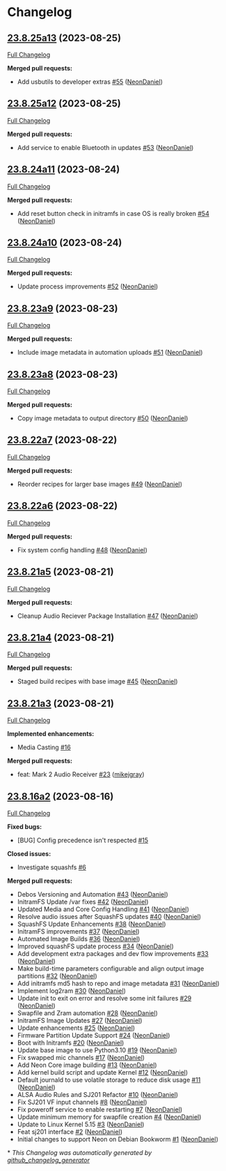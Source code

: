 # Changelog

## [23.8.25a13](https://github.com/NeonGeckoCom/neon_debos/tree/23.8.25a13) (2023-08-25)

[Full Changelog](https://github.com/NeonGeckoCom/neon_debos/compare/23.8.25a12...23.8.25a13)

**Merged pull requests:**

- Add usbutils to developer extras [\#55](https://github.com/NeonGeckoCom/neon_debos/pull/55) ([NeonDaniel](https://github.com/NeonDaniel))

## [23.8.25a12](https://github.com/NeonGeckoCom/neon_debos/tree/23.8.25a12) (2023-08-25)

[Full Changelog](https://github.com/NeonGeckoCom/neon_debos/compare/23.8.24a11...23.8.25a12)

**Merged pull requests:**

- Add service to enable Bluetooth in updates [\#53](https://github.com/NeonGeckoCom/neon_debos/pull/53) ([NeonDaniel](https://github.com/NeonDaniel))

## [23.8.24a11](https://github.com/NeonGeckoCom/neon_debos/tree/23.8.24a11) (2023-08-24)

[Full Changelog](https://github.com/NeonGeckoCom/neon_debos/compare/23.8.24a10...23.8.24a11)

**Merged pull requests:**

- Add reset button check in initramfs in case OS is really broken [\#54](https://github.com/NeonGeckoCom/neon_debos/pull/54) ([NeonDaniel](https://github.com/NeonDaniel))

## [23.8.24a10](https://github.com/NeonGeckoCom/neon_debos/tree/23.8.24a10) (2023-08-24)

[Full Changelog](https://github.com/NeonGeckoCom/neon_debos/compare/23.8.23a9...23.8.24a10)

**Merged pull requests:**

- Update process improvements [\#52](https://github.com/NeonGeckoCom/neon_debos/pull/52) ([NeonDaniel](https://github.com/NeonDaniel))

## [23.8.23a9](https://github.com/NeonGeckoCom/neon_debos/tree/23.8.23a9) (2023-08-23)

[Full Changelog](https://github.com/NeonGeckoCom/neon_debos/compare/23.8.23a8...23.8.23a9)

**Merged pull requests:**

- Include image metadata in automation uploads [\#51](https://github.com/NeonGeckoCom/neon_debos/pull/51) ([NeonDaniel](https://github.com/NeonDaniel))

## [23.8.23a8](https://github.com/NeonGeckoCom/neon_debos/tree/23.8.23a8) (2023-08-23)

[Full Changelog](https://github.com/NeonGeckoCom/neon_debos/compare/23.8.22a7...23.8.23a8)

**Merged pull requests:**

- Copy image metadata to output directory [\#50](https://github.com/NeonGeckoCom/neon_debos/pull/50) ([NeonDaniel](https://github.com/NeonDaniel))

## [23.8.22a7](https://github.com/NeonGeckoCom/neon_debos/tree/23.8.22a7) (2023-08-22)

[Full Changelog](https://github.com/NeonGeckoCom/neon_debos/compare/23.8.22a6...23.8.22a7)

**Merged pull requests:**

- Reorder recipes for larger base images [\#49](https://github.com/NeonGeckoCom/neon_debos/pull/49) ([NeonDaniel](https://github.com/NeonDaniel))

## [23.8.22a6](https://github.com/NeonGeckoCom/neon_debos/tree/23.8.22a6) (2023-08-22)

[Full Changelog](https://github.com/NeonGeckoCom/neon_debos/compare/23.8.21a5...23.8.22a6)

**Merged pull requests:**

- Fix system config handling [\#48](https://github.com/NeonGeckoCom/neon_debos/pull/48) ([NeonDaniel](https://github.com/NeonDaniel))

## [23.8.21a5](https://github.com/NeonGeckoCom/neon_debos/tree/23.8.21a5) (2023-08-21)

[Full Changelog](https://github.com/NeonGeckoCom/neon_debos/compare/23.8.21a4...23.8.21a5)

**Merged pull requests:**

- Cleanup Audio Reciever Package Installation [\#47](https://github.com/NeonGeckoCom/neon_debos/pull/47) ([NeonDaniel](https://github.com/NeonDaniel))

## [23.8.21a4](https://github.com/NeonGeckoCom/neon_debos/tree/23.8.21a4) (2023-08-21)

[Full Changelog](https://github.com/NeonGeckoCom/neon_debos/compare/23.8.21a3...23.8.21a4)

**Merged pull requests:**

- Staged build recipes with base image [\#45](https://github.com/NeonGeckoCom/neon_debos/pull/45) ([NeonDaniel](https://github.com/NeonDaniel))

## [23.8.21a3](https://github.com/NeonGeckoCom/neon_debos/tree/23.8.21a3) (2023-08-21)

[Full Changelog](https://github.com/NeonGeckoCom/neon_debos/compare/23.8.16a2...23.8.21a3)

**Implemented enhancements:**

- Media Casting [\#16](https://github.com/NeonGeckoCom/neon_debos/issues/16)

**Merged pull requests:**

- feat: Mark 2 Audio Receiver [\#23](https://github.com/NeonGeckoCom/neon_debos/pull/23) ([mikejgray](https://github.com/mikejgray))

## [23.8.16a2](https://github.com/NeonGeckoCom/neon_debos/tree/23.8.16a2) (2023-08-16)

[Full Changelog](https://github.com/NeonGeckoCom/neon_debos/compare/86eeae542d6ecf5ba625722f09404f11e5a3f303...23.8.16a2)

**Fixed bugs:**

- \[BUG\] Config precedence isn't respected [\#15](https://github.com/NeonGeckoCom/neon_debos/issues/15)

**Closed issues:**

- Investigate squashfs [\#6](https://github.com/NeonGeckoCom/neon_debos/issues/6)

**Merged pull requests:**

- Debos Versioning and Automation [\#43](https://github.com/NeonGeckoCom/neon_debos/pull/43) ([NeonDaniel](https://github.com/NeonDaniel))
- InitramFS Update /var fixes [\#42](https://github.com/NeonGeckoCom/neon_debos/pull/42) ([NeonDaniel](https://github.com/NeonDaniel))
- Updated Media and Core Config Handling [\#41](https://github.com/NeonGeckoCom/neon_debos/pull/41) ([NeonDaniel](https://github.com/NeonDaniel))
- Resolve audio issues after SquashFS updates [\#40](https://github.com/NeonGeckoCom/neon_debos/pull/40) ([NeonDaniel](https://github.com/NeonDaniel))
- SquashFS Update Enhancements [\#38](https://github.com/NeonGeckoCom/neon_debos/pull/38) ([NeonDaniel](https://github.com/NeonDaniel))
- InitramFS improvements [\#37](https://github.com/NeonGeckoCom/neon_debos/pull/37) ([NeonDaniel](https://github.com/NeonDaniel))
- Automated Image Builds [\#36](https://github.com/NeonGeckoCom/neon_debos/pull/36) ([NeonDaniel](https://github.com/NeonDaniel))
- Improved squashFS update process [\#34](https://github.com/NeonGeckoCom/neon_debos/pull/34) ([NeonDaniel](https://github.com/NeonDaniel))
- Add development extra packages and dev flow improvements [\#33](https://github.com/NeonGeckoCom/neon_debos/pull/33) ([NeonDaniel](https://github.com/NeonDaniel))
- Make build-time parameters configurable and align output image partitions [\#32](https://github.com/NeonGeckoCom/neon_debos/pull/32) ([NeonDaniel](https://github.com/NeonDaniel))
- Add initramfs md5 hash to repo and image metadata [\#31](https://github.com/NeonGeckoCom/neon_debos/pull/31) ([NeonDaniel](https://github.com/NeonDaniel))
- Implement log2ram [\#30](https://github.com/NeonGeckoCom/neon_debos/pull/30) ([NeonDaniel](https://github.com/NeonDaniel))
- Update init to exit on error and resolve some init failures [\#29](https://github.com/NeonGeckoCom/neon_debos/pull/29) ([NeonDaniel](https://github.com/NeonDaniel))
- Swapfile and Zram automation [\#28](https://github.com/NeonGeckoCom/neon_debos/pull/28) ([NeonDaniel](https://github.com/NeonDaniel))
- InitramFS Image Updates [\#27](https://github.com/NeonGeckoCom/neon_debos/pull/27) ([NeonDaniel](https://github.com/NeonDaniel))
- Update enhancements [\#25](https://github.com/NeonGeckoCom/neon_debos/pull/25) ([NeonDaniel](https://github.com/NeonDaniel))
- Firmware Partition Update Support [\#24](https://github.com/NeonGeckoCom/neon_debos/pull/24) ([NeonDaniel](https://github.com/NeonDaniel))
- Boot with Initramfs [\#20](https://github.com/NeonGeckoCom/neon_debos/pull/20) ([NeonDaniel](https://github.com/NeonDaniel))
- Update base image to use Python3.10 [\#19](https://github.com/NeonGeckoCom/neon_debos/pull/19) ([NeonDaniel](https://github.com/NeonDaniel))
- Fix swapped mic channels [\#17](https://github.com/NeonGeckoCom/neon_debos/pull/17) ([NeonDaniel](https://github.com/NeonDaniel))
- Add Neon Core image building [\#13](https://github.com/NeonGeckoCom/neon_debos/pull/13) ([NeonDaniel](https://github.com/NeonDaniel))
- Add kernel build script and update Kernel [\#12](https://github.com/NeonGeckoCom/neon_debos/pull/12) ([NeonDaniel](https://github.com/NeonDaniel))
- Default journald to use volatile storage to reduce disk usage [\#11](https://github.com/NeonGeckoCom/neon_debos/pull/11) ([NeonDaniel](https://github.com/NeonDaniel))
- ALSA Audio Rules and SJ201 Refactor [\#10](https://github.com/NeonGeckoCom/neon_debos/pull/10) ([NeonDaniel](https://github.com/NeonDaniel))
- Fix SJ201 VF input channels [\#8](https://github.com/NeonGeckoCom/neon_debos/pull/8) ([NeonDaniel](https://github.com/NeonDaniel))
- Fix poweroff service to enable restarting [\#7](https://github.com/NeonGeckoCom/neon_debos/pull/7) ([NeonDaniel](https://github.com/NeonDaniel))
- Update minimum memory for swapfile creation [\#4](https://github.com/NeonGeckoCom/neon_debos/pull/4) ([NeonDaniel](https://github.com/NeonDaniel))
- Update to Linux Kernel 5.15 [\#3](https://github.com/NeonGeckoCom/neon_debos/pull/3) ([NeonDaniel](https://github.com/NeonDaniel))
- Feat sj201 interface [\#2](https://github.com/NeonGeckoCom/neon_debos/pull/2) ([NeonDaniel](https://github.com/NeonDaniel))
- Initial changes to support Neon on Debian Bookworm [\#1](https://github.com/NeonGeckoCom/neon_debos/pull/1) ([NeonDaniel](https://github.com/NeonDaniel))



\* *This Changelog was automatically generated by [github_changelog_generator](https://github.com/github-changelog-generator/github-changelog-generator)*
